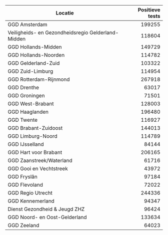 | Locatie | Positieve tests |
|---------|----------------:|
| GGD Amsterdam                            | 199255 |
| Veiligheids- en Gezondheidsregio Gelderland-Midden | 118604 |
| GGD Hollands-Midden                      | 149729 |
| GGD Hollands-Noorden                     | 114782 |
| GGD Gelderland-Zuid                      | 103322 |
| GGD Zuid-Limburg                         | 114954 |
| GGD Rotterdam-Rijnmond                   | 267918 |
| GGD Drenthe                              | 63017 |
| GGD Groningen                            | 71501 |
| GGD West-Brabant                         | 128003 |
| GGD Haaglanden                           | 196480 |
| GGD Twente                               | 116927 |
| GGD Brabant-Zuidoost                     | 144013 |
| GGD Limburg-Noord                        | 114789 |
| GGD IJsselland                           | 84144 |
| GGD Hart voor Brabant                    | 206165 |
| GGD Zaanstreek/Waterland                 | 61716 |
| GGD Gooi en Vechtstreek                  | 43972 |
| GGD Fryslân                              | 97184 |
| GGD Flevoland                            | 72022 |
| GGD Regio Utrecht                        | 244336 |
| GGD Kennemerland                         | 94347 |
| Dienst Gezondheid & Jeugd ZHZ            | 96424 |
| GGD Noord- en Oost-Gelderland            | 133634 |
| GGD Zeeland                              | 64023 |
